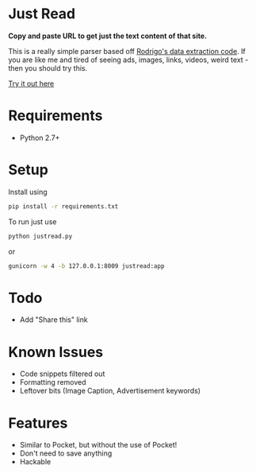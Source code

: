 # Just Read

**Copy and paste URL to get just the text content of that site.**


This is a really simple parser based off [Rodrigo's data extraction code](http://rodp.me/2015/how-to-extract-data-from-the-web.html). If you are like me and tired of seeing ads, images, links, videos, weird text - then you should try this. 

[Try it out here](http://justread.duckdns.org)


# Requirements

- Python 2.7+

# Setup

Install using

```bash
pip install -r requirements.txt
```

To run just use

```bash
python justread.py
```

or 

```bash
gunicorn -w 4 -b 127.0.0.1:8009 justread:app
```

# Todo

- Add "Share this" link

# Known Issues

- Code snippets filtered out
- Formatting removed
- Leftover bits (Image Caption, Advertisement keywords)

# Features

- Similar to Pocket, but without the use of Pocket!
- Don't need to save anything
- Hackable
